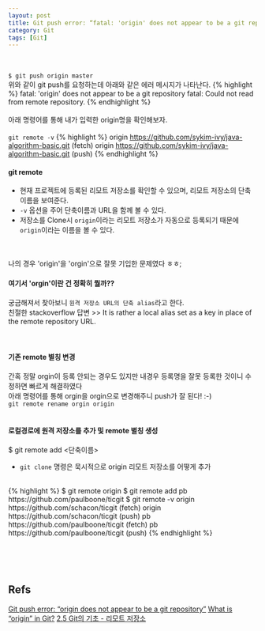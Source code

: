 ```yaml
---
layout: post
title: Git push error: “fatal: 'origin' does not appear to be a git repository”
category: Git
tags: [Git]
---
```

<br><br>
`$ git push origin master`
<br>
위와 같이 git push를 요청하는데 아래와 같은 에러 메시지가 나타난다.
{% highlight %}
fatal: 'origin' does not appear to be a git repository
fatal: Could not read from remote repository.
{% endhighlight %}
<br>
<br>
아래 명령어를 통해 내가 입력한 origin명을 확인해보자.<br>
<br>
`git remote -v`
{% highlight %}
origin  https://github.com/sykim-ivy/java-algorithm-basic.git (fetch)
origin  https://github.com/sykim-ivy/java-algorithm-basic.git (push)
{% endhighlight %}
<br>
#### git remote 
 - 현재 프로젝트에 등록된 리모트 저장소를 확인할 수 있으며, 리모트 저장소의 단축 이름을 보여준다. <br>
 - `-v` 옵션을 주어 단축이름과 URL을 함께 볼 수 있다. <br>
 - 저장소를 Clone시 `origin`이라는 리모트 저장소가 자동으로 등록되기 때문에 `origin`이라는 이름을 볼 수 있다.<br>
 
<br><br>
나의 경우 'origin'을 'orgin'으로 잘못 기입한 문제였다 ㅎㅎ;<br>
#### 여기서 'orgin'이란 건 정확히 뭘까?? 
궁금해져서 찾아보니 `원격 저장소 URL의 단축 alias`라고 한다.<br>
친절한 stackoverflow 답변 >> It is rather a local alias set as a key in place of the remote repository URL.<br>
<br>
<br>
#### 기존 remote 별칭 변경
간혹 정말 orgin이 등록 안되는 경우도 있지만 내경우 등록명을 잘못 등록한 것이니 수정하면 빠르게 해결하였다<br>
아래 명령어를 통해 orgin을 orgin으로 변경해주니 push가 잘 된다! :-)<br>
`git remote rename orgin origin`
<br><br>

#### 로컬경로에 원격 저장소를 추가 및 remote 별칭 생성
$ git remote add <단축이름> <url>
 - `git clone` 명령은 묵시적으로 origin 리모트 저장소를 어떻게 추가
<br>
{% highlight %}
$ git remote
origin
$ git remote add pb https://github.com/paulboone/ticgit
$ git remote -v
origin	https://github.com/schacon/ticgit (fetch)
origin	https://github.com/schacon/ticgit (push)
pb	https://github.com/paulboone/ticgit (fetch)
pb	https://github.com/paulboone/ticgit (push)
{% endhighlight %}
<br>

<br><br><br>

## Refs
[Git push error: “origin does not appear to be a git repository”](https://stackoverflow.com/a/15445062)
[What is “origin” in Git?](https://stackoverflow.com/questions/9529497/what-is-origin-in-git)
[2.5 Git의 기초 - 리모트 저장소](https://git-scm.com/book/ko/v2/Git%EC%9D%98-%EA%B8%B0%EC%B4%88-%EB%A6%AC%EB%AA%A8%ED%8A%B8-%EC%A0%80%EC%9E%A5%EC%86%8C)

